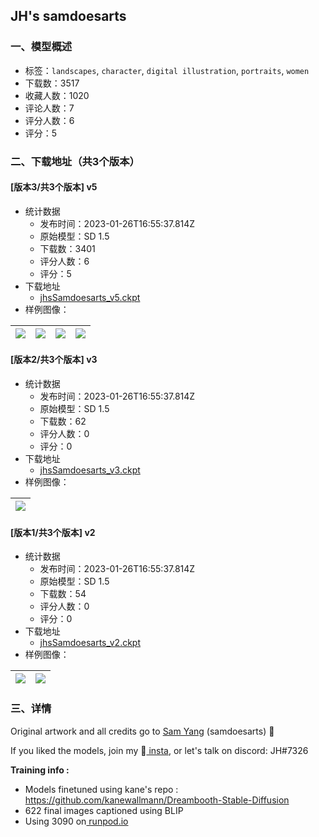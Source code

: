 ## JH's samdoesarts 
### 一、模型概述

- 标签：`landscapes`, `character`, `digital illustration`, `portraits`, `women`
- 下载数：3517
- 收藏人数：1020
- 评论人数：7
- 评分人数：6
- 评分：5

### 二、下载地址（共3个版本）

#### [版本3/共3个版本] v5

- 统计数据
  - 发布时间：2023-01-26T16:55:37.814Z
  - 原始模型：SD 1.5
  - 下载数：3401
  - 评分人数：6
  - 评分：5
- 下载地址
  - [jhsSamdoesarts_v5.ckpt](https://civitai.com/api/download/models/1100)
- 样例图像：

| <img src="https://image.civitai.com/xG1nkqKTMzGDvpLrqFT7WA/cf3a2fbf-cca6-4025-5d3f-6d7f1b7a3d00/width=450/8938.jpeg" /> | <img src="https://image.civitai.com/xG1nkqKTMzGDvpLrqFT7WA/5c46310d-0b86-4f24-738e-0e3533604100/width=450/8937.jpeg" /> | <img src="https://image.civitai.com/xG1nkqKTMzGDvpLrqFT7WA/2f23be15-8577-472b-d9c5-6f5aa9536300/width=450/8934.jpeg" /> | <img src="https://image.civitai.com/xG1nkqKTMzGDvpLrqFT7WA/9fb5cdb7-ba7b-4380-52c8-e069db311600/width=450/8936.jpeg" /> |
| ---- | ---- | ---- | ---- |

#### [版本2/共3个版本] v3

- 统计数据
  - 发布时间：2023-01-26T16:55:37.814Z
  - 原始模型：SD 1.5
  - 下载数：62
  - 评分人数：0
  - 评分：0
- 下载地址
  - [jhsSamdoesarts_v3.ckpt](https://civitai.com/api/download/models/1099)
- 样例图像：

| <img src="https://image.civitai.com/xG1nkqKTMzGDvpLrqFT7WA/353020ae-b825-4c53-713f-b8bacfb72f00/width=450/8939.jpeg" /> |
| ---- |

#### [版本1/共3个版本] v2

- 统计数据
  - 发布时间：2023-01-26T16:55:37.814Z
  - 原始模型：SD 1.5
  - 下载数：54
  - 评分人数：0
  - 评分：0
- 下载地址
  - [jhsSamdoesarts_v2.ckpt](https://civitai.com/api/download/models/1098)
- 样例图像：

| <img src="https://image.civitai.com/xG1nkqKTMzGDvpLrqFT7WA/d3287e75-f084-4691-0154-1a475a08f100/width=450/8941.jpeg" /> | <img src="https://image.civitai.com/xG1nkqKTMzGDvpLrqFT7WA/e1efaf01-e8f5-4c75-4cd7-cf116d6b5900/width=450/8940.jpeg" /> |
| ---- | ---- |


### 三、详情
<p>Original artwork and all credits go to <a href="https://www.instagram.com/samdoesarts/" rel="ugc" target="_blank">Sam Yang</a> (samdoesarts) 🎨</p><p>If you liked the models, join my 🎥<a href="http://instagram.com/ai_rtists/" rel="ugc" target="_blank"> insta</a>, or let's talk on discord: JH#7326</p><p><strong>Training info : </strong></p><ul><li>Models finetuned using kane's repo : <a href="https://github.com/kanewallmann/Dreambooth-Stable-Diffusion" rel="ugc" target="_blank">https://github.com/kanewallmann/Dreambooth-Stable-Diffusion</a></li><li>622 final images captioned using BLIP</li><li>Using 3090 on<a href="https://runpod.io?ref=pj6hanur" rel="ugc" target="_blank"> runpod.io</a></li></ul>